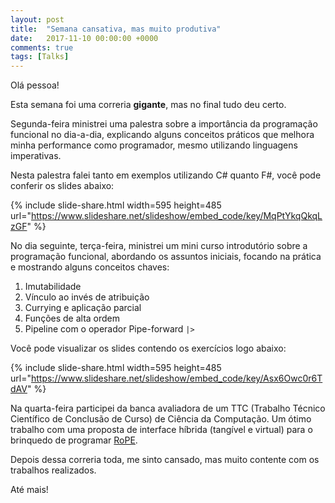 ```yaml
---
layout: post
title:  "Semana cansativa, mas muito produtiva"
date:   2017-11-10 00:00:00 +0000
comments: true
tags: [Talks]
---
```


Olá pessoa!

Esta semana foi uma correria **gigante**, mas no final tudo deu certo.

Segunda-feira ministrei uma palestra sobre a importância da programação funcional no dia-a-dia, explicando alguns conceitos práticos que melhora minha performance como programador, mesmo utilizando linguagens imperativas.
<!--more-->
Nesta palestra falei tanto em exemplos utilizando C# quanto F#, você pode conferir os slides abaixo:

{% include slide-share.html width=595 height=485 url="https://www.slideshare.net/slideshow/embed_code/key/MqPtYkqQkqLzGF" %}

No dia seguinte, terça-feira, ministrei um mini curso introdutório sobre a programação funcional, abordando os assuntos iniciais, focando na prática e mostrando alguns conceitos chaves:

1. Imutabilidade
2. Vínculo ao invés de atribuição
3. Currying e aplicação parcial
4. Funções de alta ordem
5. Pipeline com o operador Pipe-forward `|>`

Você pode visualizar os slides contendo os exercícios logo abaixo:

{% include slide-share.html width=595 height=485 url="https://www.slideshare.net/slideshow/embed_code/key/Asx6Owc0r6TdAV" %}

Na quarta-feira participei da banca avaliadora de um TTC (Trabalho Técnico Científico de Conclusão de Curso) de Ciência da Computação. Um ótimo trabalho com uma proposta de interface híbrida (tangível e virtual) para o brinquedo de programar [RoPE](http://lite.acad.univali.br/pt/projetos/brinquedo-de-programar/).

Depois dessa correria toda, me sinto cansado, mas muito contente com os trabalhos realizados.

Até mais!